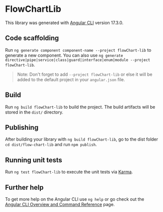 # FlowChartLib

This library was generated with [Angular CLI](https://github.com/angular/angular-cli) version 17.3.0.

## Code scaffolding

Run `ng generate component component-name --project flowChart-lib` to generate a new component. You can also use `ng generate directive|pipe|service|class|guard|interface|enum|module --project flowChart-lib`.
> Note: Don't forget to add `--project flowChart-lib` or else it will be added to the default project in your `angular.json` file. 

## Build

Run `ng build flowChart-lib` to build the project. The build artifacts will be stored in the `dist/` directory.

## Publishing

After building your library with `ng build flowChart-lib`, go to the dist folder `cd dist/flow-chart-lib` and run `npm publish`.

## Running unit tests

Run `ng test flowChart-lib` to execute the unit tests via [Karma](https://karma-runner.github.io).

## Further help

To get more help on the Angular CLI use `ng help` or go check out the [Angular CLI Overview and Command Reference](https://angular.io/cli) page.
